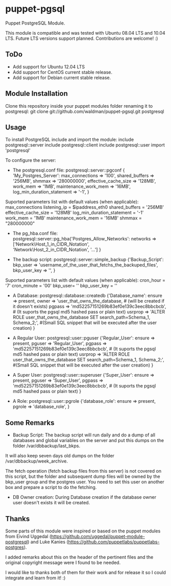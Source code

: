 puppet-pgsql
============

Puppet PostgreSQL Module.

This module is compatible and was tested with Ubuntu 08.04 LTS and 10.04 LTS.
Future LTS versions support planned. Contributions are welcome! :)


ToDo
----
* Add support for Ubuntu 12.04 LTS
* Add support for CentOS current stable release.
* Add support for Debian current stable release.


Module Installation
------------

Clone this repository inside your puppet modules folder renaming it to postgresql:
    git clone git://github.com/waldman/puppet-pgsql.git postgresql


Usage
-----

To install PostgreSQL include and import the module:
	include postgresql::server
    include postgresql::client
    include postgresql::user
    import 'postgresql'
	

To configure the server:

- The postgresql.conf file:
	postgresql::server::pgconf { 'My_Postgres_Server':
		max_connections				=> '100',
		shared_buffers				=> '256MB',
		shmmax						=> '280000000',
		effective_cache_size		=> '128MB',
		work_mem					=> '1MB',
		maintenance_work_mem		=> '16MB',
		log_min_duration_statement  => '-1',
	}

Suported parameters list with default values (when applicable):
    max_connections
    listening_ip = $ipaddress_eth0
    shared_buffers = '256MB'
    effective_cache_size = '128MB'
    log_min_duration_statement = '-1'
    work_mem = '1MB'
    maintenance_work_mem = '16MB'
    shmmax = "280000000"

- The pg\_hba.conf file:
    postgresql::server::pg_hba{'Postgres_Allow_Networks':
		networks	=> ['Network\Host_1_in_CIDR_Notation', 'Network\Host_2_in_CIDR_Notation', '...']
	}

- The backup script:
    postgresql::server::simple_backup {'Backup_Script':
        bkp_user     => 'username_of_the_user_that_fetchs_the_backuped_files',
        bkp_user_key => '<ssh-key from the user_that_fetchs_the_backuped_files>',
    }

Suported parameters list with default values (when applicable):
    cron_hour = '7'
    cron_minute = '00'
    bkp_user= ''
    bkp_user_key = ''

- A Database:
    postgresql::database::createdb {'Database_name':
        ensure  => present,
        owner   => 'user_that_owns_the_database, \# (will be created if it doesn't exists)
        pgpass  => 'md52257151269b83ef0e139c3eec8bbcbcb', \# (It suports the pgsql md5 hashed pass or plain text)
        usrprop => 'ALTER ROLE user_that_owns_the_database SET search_path=Schema_1, Schema_2;', \#(Small SQL snippet that will be executed after the user creation)
    }

- A Regular User:
    postgresql::user::pguser {'Regular_User':
        ensure  => present,
        pguser  => 'Regular_User',
        pgpass  => 'md52257151269b83ef0e139c3eec8bbcbcb', \# (It suports the pgsql md5 hashed pass or plain text)
        usrprop => 'ALTER ROLE user_that_owns_the_database SET search_path=Schema_1, Schema_2;', \#(Small SQL snippet that will be executed after the user creation)
    }

- A Super User:
    postgresql::user::superuser {'Super_User':
        ensure  => present,
        pguser  => 'Super_User',
        pgpass  => 'md52257151269b83ef0e139c3eec8bbcbcb', \# (It suports the pgsql md5 hashed pass or plain text)
    }

- A Role:
    postgresql::user::pgrole {'database_role':
        ensure  => present,
        pgrole  => 'database_role',
    }


Some Remarks
------------
- Backup Script:
The backup script will run daily and do a dump of all databases and global variables 
on the server and put this dumps on the folder /var/dbbackup/last\_bkps.

It will also keep seven days old dumps on the folder
/var/dbbackup/week\_archive.

The fetch operation (fetch backup files from this server) is not covered on this
script, but the folder and subsequent dump files will be owned by the bkp\_user
group and the postgres user. You need to set this user on another box and
prepare a script to do the fetching.


- DB Owner creation:
During Database creation if the database owner user doesn't exists it will be
created.


Thanks
------
Some parts of this module were inspired or based on the puppet modules from
Eivind Uggedal (https://github.com/uggedal/puppet-module-postgresql) and 
Luke Kanies (https://github.com/puppetlabs/puppetlabs-postgres).

I added remarks about this on the header of the pertinent files and the original copyright message were I
found to be needed.

I would like to thanks both of them for their work and for release it so I could
integrate and learn from it! :)
